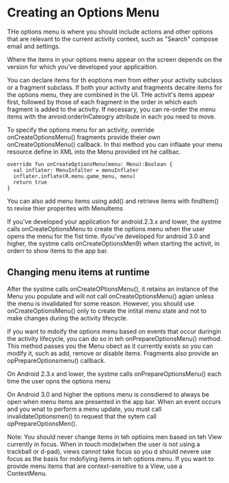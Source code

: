 # Creating an Options Menu
THe options menu is where you should include actions and other options that are relevant to the current activity context, such as "Search" compose email and settings. 

Where the items in your options menu appear on the screen depends on the version for which you've developed your applicaition. 

You can declare items for th eoptions men from either your activity subclass or a fragment subclass. If both your activity and fragments decalre items for the options menu, they are combined in the UI. THe activit's items appear first, followed by those of each fragment in the order in which each fragment is added to the activity. If necessary, you can re-order the menu items with the anroid:orderInCateogry attribute in each <item> you need to move. 

To specify the options menu for an activity, override onCreateOptionsMenu() fragments provide theier own onCreateOptionsMenu() callback. In thsi method you can inflaate your menu resource define in XML into the Menu provided int he callbac. 
```
override fun onCreateOptionsMenu(menu: Menu):Boolean {
  val inflater: MenuInfalter = menuInflater
  inflater.inflate(R.menu.game_menu, menu)
  return true
}
```

You can also add menu items using add() and retrieve items with findItem() to revise thier properites with MenuItems

If you've developed your application for android.2.3.x and lower, the systme calls onCreateOptionsMenu to create the options menu when the user opens the menu for the fist time. ifyou've developed for android 3.0 and higher, the systme calls onCreateOptionsMen9) when starting the activit, in orderr to show items to the app bar. 

## Changing menu items at runtime
After the systme calls onCreateOPtionsMenu(), it retains an instance of the Menu you populate and will not call onCreateOptionsMenu() agian unless the menu is invalidated for some reason. However, you should use onCreateOptionsMenu() only  to create the intital menu state and not to make changes during the activity lifecycle. 

If you want to mdoify the options menu based on events that occur duringin the activity lifecycle, you can do so in teh onPrepareOptionsMenu() method. This method passes you the Menu obect as it currently exists so you can modify it, such as add, remove or disable items. Fragments also provide an opPrepareOptionsmenu() callback. 

On Android 2.3.x and lower, the systme calls onPrepareOptionsMenu() each time the user opns the options menu

On Android 3.0 and higher the options menu is consdiered to always be open when menu items are presented in the app bar. When an event occurs and you wnat to perform a menu update, you must call invalidateOptionsmen() to request that the sytem call opPrepareOptionsMen(). 

Note: You should never change items in teh optioins men based on teh View currently in focus. When in touch mode(when the user is not using a trackball or d-pad), views cannot take focus so you d should nevere use focus as the basis for mdofiying items in teh options menu. If you want to provide menu items that are context-sensitive to a View, use a ContextMenu. 

